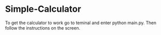 # Simple-Calculator
To get the calculator to work go to teminal and enter python main.py.
Then follow the instructions on the screen.

